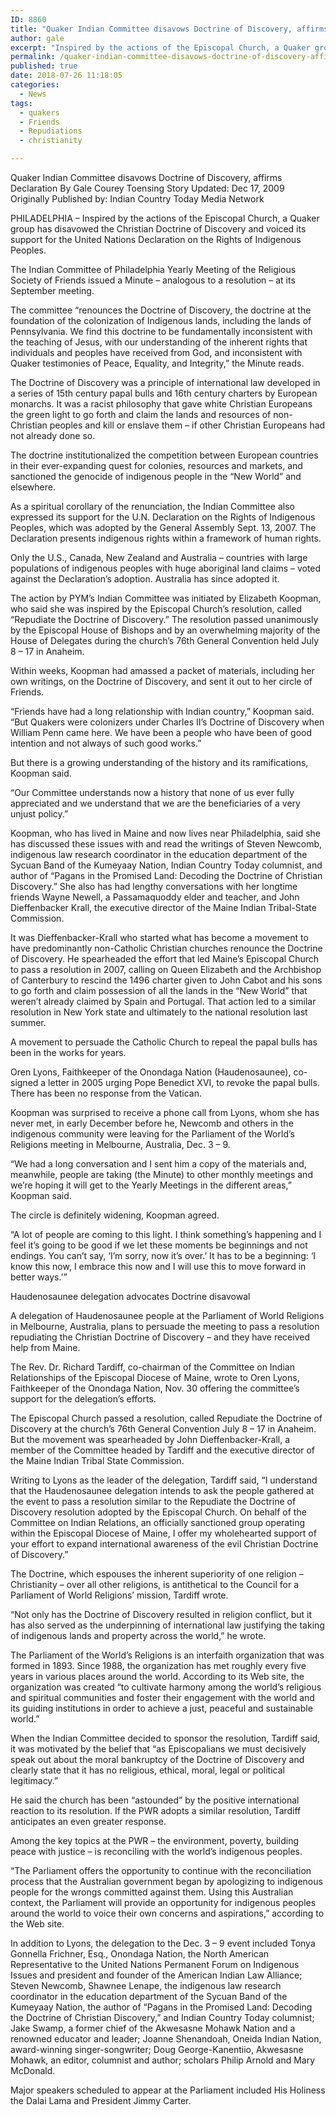 ```yaml
---
ID: 8860
title: "Quaker Indian Committee disavows Doctrine of Discovery, affirms Declaration"
author: gale
excerpt: "Inspired by the actions of the Episcopal Church, a Quaker group has disavowed the Christian Doctrine of Discovery and voiced its support for the United Nations Declaration on the Rights of Indigenous Peoples."
permalink: /quaker-indian-committee-disavows-doctrine-of-discovery-affirms-declaration/
published: true
date: 2018-07-26 11:18:05
categories:
  - News
tags:
  - quakers
  - Friends
  - Repudiations
  - christianity

---
```

Quaker Indian Committee disavows Doctrine of Discovery, affirms Declaration
By Gale Courey Toensing
Story Updated: Dec 17, 2009
Originally Published by: Indian Country Today Media Network

PHILADELPHIA – Inspired by the actions of the Episcopal Church, a Quaker group has disavowed the Christian Doctrine of Discovery and voiced its support for the United Nations Declaration on the Rights of Indigenous Peoples.

The Indian Committee of Philadelphia Yearly Meeting of the Religious Society of Friends issued a Minute – analogous to a resolution – at its September meeting.

The committee “renounces the Doctrine of Discovery, the doctrine at the foundation of the colonization of Indigenous lands, including the lands of Pennsylvania. We find this doctrine to be fundamentally inconsistent with the teaching of Jesus, with our understanding of the inherent rights that individuals and peoples have received from God, and inconsistent with Quaker testimonies of Peace, Equality, and Integrity,” the Minute reads.

The Doctrine of Discovery was a principle of international law developed in a series of 15th century papal bulls and 16th century charters by European monarchs. It was a racist philosophy that gave white Christian Europeans the green light to go forth and claim the lands and resources of non-Christian peoples and kill or enslave them – if other Christian Europeans had not already done so.

The doctrine institutionalized the competition between European countries in their ever-expanding quest for colonies, resources and markets, and sanctioned the genocide of indigenous people in the “New World” and elsewhere.

As a spiritual corollary of the renunciation, the Indian Committee also expressed its support for the U.N. Declaration on the Rights of Indigenous Peoples, which was adopted by the General Assembly Sept. 13, 2007. The Declaration presents indigenous rights within a framework of human rights.

Only the U.S., Canada, New Zealand and Australia – countries with large populations of indigenous peoples with huge aboriginal land claims – voted against the Declaration’s adoption. Australia has since adopted it.

The action by PYM’s Indian Committee was initiated by Elizabeth Koopman, who said she was inspired by the Episcopal Church’s resolution, called “Repudiate the Doctrine of Discovery.” The resolution passed unanimously by the Episcopal House of Bishops and by an overwhelming majority of the House of Delegates during the church’s 76th General Convention held July 8 – 17 in Anaheim.

Within weeks, Koopman had amassed a packet of materials, including her own writings, on the Doctrine of Discovery, and sent it out to her circle of Friends.

“Friends have had a long relationship with Indian country,” Koopman said. “But Quakers were colonizers under Charles II’s Doctrine of Discovery when William Penn came here. We have been a people who have been of good intention and not always of such good works.”

But there is a growing understanding of the history and its ramifications, Koopman said.

“Our Committee understands now a history that none of us ever fully appreciated and we understand that we are the beneficiaries of a very unjust policy.”

Koopman, who has lived in Maine and now lives near Philadelphia, said she has discussed these issues with and read the writings of Steven Newcomb, indigenous law research coordinator in the education department of the Sycuan Band of the Kumeyaay Nation, Indian Country Today columnist, and author of “Pagans in the Promised Land: Decoding the Doctrine of Christian Discovery.” She also has had lengthy conversations with her longtime friends Wayne Newell, a Passamaquoddy elder and teacher, and John Dieffenbacker Krall, the executive director of the Maine Indian Tribal-State Commission.

It was Dieffenbacker-Krall who started what has become a movement to have predominantly non-Catholic Christian churches renounce the Doctrine of Discovery. He spearheaded the effort that led Maine’s Episcopal Church to pass a resolution in 2007, calling on Queen Elizabeth and the Archbishop of Canterbury to rescind the 1496 charter given to John Cabot and his sons to go forth and claim possession of all the lands in the “New World” that weren’t already claimed by Spain and Portugal. That action led to a similar resolution in New York state and ultimately to the national resolution last summer.

A movement to persuade the Catholic Church to repeal the papal bulls has been in the works for years.

Oren Lyons, Faithkeeper of the Onondaga Nation (Haudenosaunee), co-signed a letter in 2005 urging Pope Benedict XVI, to revoke the papal bulls. There has been no response from the Vatican.

Koopman was surprised to receive a phone call from Lyons, whom she has never met, in early December before he, Newcomb and others in the indigenous community were leaving for the Parliament of the World’s Religions meeting in Melbourne, Australia, Dec. 3 – 9.

“We had a long conversation and I sent him a copy of the materials and, meanwhile, people are taking (the Minute) to other monthly meetings and we’re hoping it will get to the Yearly Meetings in the different areas,” Koopman said.

The circle is definitely widening, Koopman agreed.

“A lot of people are coming to this light. I think something’s happening and I feel it’s going to be good if we let these moments be beginnings and not endings. You can’t say, ‘I’m sorry, now it’s over.’ It has to be a beginning: ‘I know this now, I embrace this now and I will use this to move forward in better ways.’”

Haudenosaunee delegation advocates Doctrine disavowal

A delegation of Haudenosaunee people at the Parliament of World Religions in Melbourne, Australia, plans to persuade the meeting to pass a resolution repudiating the Christian Doctrine of Discovery – and they have received help from Maine.

The Rev. Dr. Richard Tardiff, co-chairman of the Committee on Indian Relationships of the Episcopal Diocese of Maine, wrote to Oren Lyons, Faithkeeper of the Onondaga Nation, Nov. 30 offering the committee’s support for the delegation’s efforts.

The Episcopal Church passed a resolution, called Repudiate the Doctrine of Discovery at the church’s 76th General Convention July 8 – 17 in Anaheim. But the movement was spearheaded by John Dieffenbacker-Krall, a member of the Committee headed by Tardiff and the executive director of the Maine Indian Tribal State Commission.

Writing to Lyons as the leader of the delegation, Tardiff said, “I understand that the Haudenosaunee delegation intends to ask the people gathered at the event to pass a resolution similar to the Repudiate the Doctrine of Discovery resolution adopted by the Episcopal Church. On behalf of the Committee on Indian Relations, an officially sanctioned group operating within the Episcopal Diocese of Maine, I offer my wholehearted support of your effort to expand international awareness of the evil Christian Doctrine of Discovery.”

The Doctrine, which espouses the inherent superiority of one religion – Christianity – over all other religions, is antithetical to the Council for a Parliament of World Religions’ mission, Tardiff wrote.

“Not only has the Doctrine of Discovery resulted in religion conflict, but it has also served as the underpinning of international law justifying the taking of indigenous lands and property across the world,” he wrote.

The Parliament of the World’s Religions is an interfaith organization that was formed in 1893. Since 1988, the organization has met roughly every five years in various places around the world. According to its Web site, the organization was created “to cultivate harmony among the world’s religious and spiritual communities and foster their engagement with the world and its guiding institutions in order to achieve a just, peaceful and sustainable world.”

When the Indian Committee decided to sponsor the resolution, Tardiff said, it was motivated by the belief that “as Episcopalians we must decisively speak out about the moral bankruptcy of the Doctrine of Discovery and clearly state that it has no religious, ethical, moral, legal or political legitimacy.”

He said the church has been “astounded” by the positive international reaction to its resolution. If the PWR adopts a similar resolution, Tardiff anticipates an even greater response.

Among the key topics at the PWR – the environment, poverty, building peace with justice – is reconciling with the world’s indigenous peoples.

“The Parliament offers the opportunity to continue with the reconciliation process that the Australian government began by apologizing to indigenous people for the wrongs committed against them. Using this Australian context, the Parliament will provide an opportunity for indigenous peoples around the world to voice their own concerns and aspirations,” according to the Web site.

In addition to Lyons, the delegation to the Dec. 3 – 9 event included Tonya Gonnella Frichner, Esq., Onondaga Nation, the North American Representative to the United Nations Permanent Forum on Indigenous Issues and president and founder of the American Indian Law Alliance; Steven Newcomb, Shawnee Lenape, the indigenous law research coordinator in the education department of the Sycuan Band of the Kumeyaay Nation, the author of “Pagans in the Promised Land: Decoding the Doctrine of Christian Discovery,” and Indian Country Today columnist; Jake Swamp, a former chief of the Akwesasne Mohawk Nation and a renowned educator and leader; Joanne Shenandoah, Oneida Indian Nation, award-winning singer-songwriter; Doug George-Kanentiio, Akwesasne Mohawk, an editor, columnist and author; scholars Philip Arnold and Mary McDonald.

Major speakers scheduled to appear at the Parliament included His Holiness the Dalai Lama and President Jimmy Carter.
